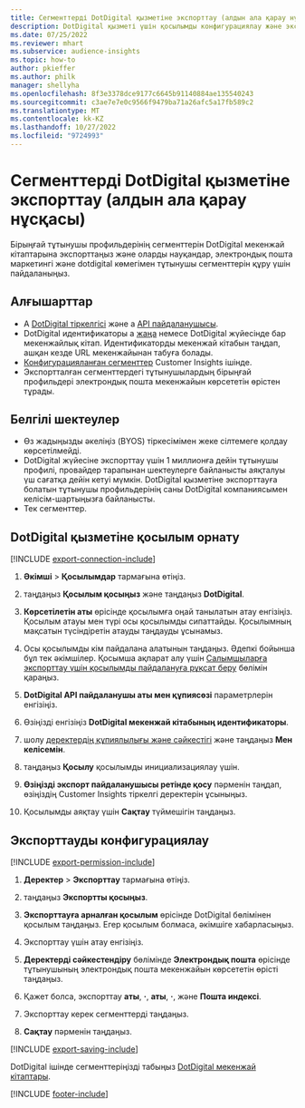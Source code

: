 ```yaml
---
title: Сегменттерді DotDigital қызметіне экспорттау (алдын ала қарау нұсқасы)
description: DotDigital қызметі үшін қосылымды конфигурациялау және экспорттау жолы туралы ақпарат.
ms.date: 07/25/2022
ms.reviewer: mhart
ms.subservice: audience-insights
ms.topic: how-to
author: pkieffer
ms.author: philk
manager: shellyha
ms.openlocfilehash: 8f3e3378dce9177c6645b91140884ae135540243
ms.sourcegitcommit: c3ae7e7e0c9566f9479ba71a26afc5a17fb589c2
ms.translationtype: MT
ms.contentlocale: kk-KZ
ms.lasthandoff: 10/27/2022
ms.locfileid: "9724993"
---
```

# <a name="export-segments-to-dotdigital-preview"></a>Сегменттерді DotDigital қызметіне экспорттау (алдын ала қарау нұсқасы)

Бірыңғай тұтынушы профильдерінің сегменттерін DotDigital мекенжай кітаптарына экспорттаңыз және оларды науқандар, электрондық пошта маркетингі және dotdigital көмегімен тұтынушы сегменттерін құру үшін пайдаланыңыз.

## <a name="prerequisites"></a>Алғышарттар

- А [DotDigital тіркелгісі](https://dotdigital.com/) және а [API пайдаланушысы](https://support.dotdigital.com/hc/articles/115001718730-How-do-I-create-an-API-user).
- DotDigital идентификаторы a [жаңа](https://support.dotdigital.com/hc/articles/212211968-Creating-an-address-book) немесе DotDigital жүйесінде бар мекенжайлық кітап. Идентификаторды мекенжай кітабын таңдап, ашқан кезде URL мекенжайынан табуға болады.
- [Конфигурацияланған сегменттер](segments.md) Customer Insights ішінде.
- Экспортталған сегменттердегі тұтынушылардың бірыңғай профильдері электрондық пошта мекенжайын көрсететін өрістен тұрады.

## <a name="known-limitations"></a>Белгілі шектеулер

- Өз жадыңызды әкеліңіз (BYOS) тіркесімімен жеке сілтемеге қолдау көрсетілмейді.
- DotDigital жүйесіне экспорттау үшін 1 миллионға дейін тұтынушы профилі, провайдер тарапынан шектеулерге байланысты аяқталуы үш сағатқа дейін кетуі мүмкін. DotDigital қызметіне экспорттауға болатын тұтынушы профильдерінің саны DotDigital компаниясымен келісім-шартыңызға байланысты.
- Тек сегменттер.

## <a name="set-up-connection-to-dotdigital"></a>DotDigital қызметіне қосылым орнату

[!INCLUDE [export-connection-include](includes/export-connection-admn.md)]

1. **Әкімші** > **Қосылымдар** тармағына өтіңіз.

1. таңдаңыз **Қосылым қосыңыз** және таңдаңыз **DotDigital**.

1. **Көрсетілетін аты** өрісінде қосылымға оңай танылатын атау енгізіңіз. Қосылым атауы мен түрі осы қосылымды сипаттайды. Қосылымның мақсатын түсіндіретін атауды таңдауды ұсынамыз.

1. Осы қосылымды кім пайдалана алатынын таңдаңыз. Әдепкі бойынша бұл тек әкімшілер. Қосымша ақпарат алу үшін [Салымшыларға экспорттау үшін қосылымды пайдалануға рұқсат беру](connections.md#allow-contributors-to-use-a-connection-for-exports) бөлімін қараңыз.

1. **DotDigital API пайдаланушы аты мен құпиясөзі** параметрлерін енгізіңіз.

1. Өзіңізді енгізіңіз **DotDigital мекенжай кітабының идентификаторы**.

1. шолу [деректердің құпиялылығы және сәйкестігі](connections.md#data-privacy-and-compliance) және таңдаңыз **Мен келісемін**.

1. таңдаңыз **Қосылу** қосылымды инициализациялау үшін.

1. **Өзіңізді экспорт пайдаланушысы ретінде қосу** пәрменін таңдап, өзіңіздің Customer Insights тіркелгі деректерін ұсыныңыз.

1. Қосылымды аяқтау үшін **Сақтау** түймешігін таңдаңыз.

## <a name="configure-an-export"></a>Экспорттауды конфигурациялау

[!INCLUDE [export-permission-include](includes/export-permission.md)]

1. **Деректер** > **Экспорттау** тармағына өтіңіз.

1. таңдаңыз **Экспортты қосыңыз**.

1. **Экспорттауға арналған қосылым** өрісінде DotDigital бөлімінен қосылым таңдаңыз. Егер қосылым болмаса, әкімшіге хабарласыңыз.

1. Экспорттау үшін атау енгізіңіз.

1. **Деректерді сәйкестендіру** бөлімінде **Электрондық пошта** өрісінде тұтынушының электрондық пошта мекенжайын көрсететін өрісті таңдаңыз.

1. Қажет болса, экспорттау **аты**, **·**, **аты**, **·**, және **Пошта индексі**.

1. Экспорттау керек сегменттерді таңдаңыз.

1. **Сақтау** пәрменін таңдаңыз.

[!INCLUDE [export-saving-include](includes/export-saving.md)]

DotDigital ішінде сегменттеріңізді табыңыз [DotDigital мекенжай кітаптары](https://support.dotdigital.com/hc/articles/212211968-Creating-an-address-book).

[!INCLUDE [footer-include](includes/footer-banner.md)]
